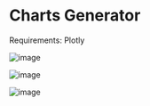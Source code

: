 # Charts Generator

Requirements: Plotly

![image](https://github.com/user-attachments/assets/c18e650d-ef1a-482e-b0ed-2b0abefa357c)

![image](https://github.com/user-attachments/assets/f6517527-bd98-414d-a488-bff21ff92808)

![image](https://github.com/user-attachments/assets/573bd1bb-01e8-4ed2-aa0b-d51fd1d641ef)
